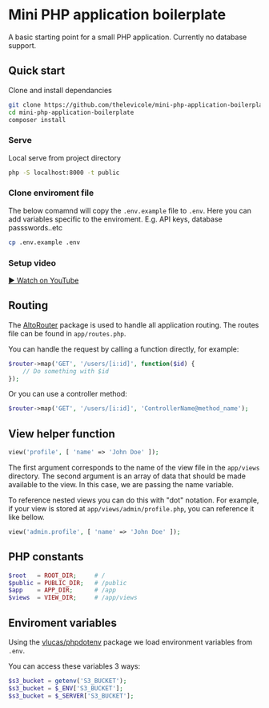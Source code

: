 # Mini PHP application boilerplate

A basic starting point for a small PHP application. Currently no database support.

## Quick start

Clone and install dependancies
```bash
git clone https://github.com/thelevicole/mini-php-application-boilerplate.git
cd mini-php-application-boilerplate
composer install
```
### Serve
Local serve from project directory
```bash
php -S localhost:8000 -t public
```

### Clone enviroment file
The below comamnd will copy the `.env.example` file to `.env`. Here you can add variables specific to the enviroment. E.g. API keys, database passswords..etc
```bash
cp .env.example .env
```

### Setup video
[► Watch on YouTube](https://www.youtube.com/watch?v=9TOB4kaViPw)

## Routing

The [AltoRouter](http://altorouter.com/) package is used to handle all application routing. The routes file can be found in `app/routes.php`.

You can handle the request by calling a function directly, for example:
```php
$router->map('GET', '/users/[i:id]', function($id) {
	// Do something with $id
});
```

Or you can use a controller method:
```php
$router->map('GET', '/users/[i:id]', 'ControllerName@method_name');
```

## View helper function

```php
view('profile', [ 'name' => 'John Doe' ]);
```

The first argument corresponds to the name of the view file in the `app/views` directory. The second argument is an array of data that should be made available to the view. In this case, we are passing the name variable.

To reference nested views you can do this with "dot" notation. For example, if your view is stored at `app/views/admin/profile.php`, you can reference it like bellow.

```php
view('admin.profile', [ 'name' => 'John Doe' ]);
```

## PHP constants

```php
$root	= ROOT_DIR;		# /
$public	= PUBLIC_DIR;	# /public
$app	= APP_DIR;		# /app
$views	= VIEW_DIR;		# /app/views
```

## Enviroment variables

Using the [vlucas/phpdotenv](https://github.com/vlucas/phpdotenv) package we load environment variables from `.env`.

You can access these variables 3 ways:

```php
$s3_bucket = getenv('S3_BUCKET');
$s3_bucket = $_ENV['S3_BUCKET'];
$s3_bucket = $_SERVER['S3_BUCKET'];
```
